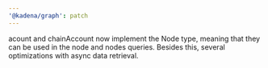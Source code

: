 ```yaml
---
'@kadena/graph': patch
---
```


acount and chainAccount now implement the Node type, meaning that they can be
used in the node and nodes queries. Besides this, several optimizations with
async data retrieval.
